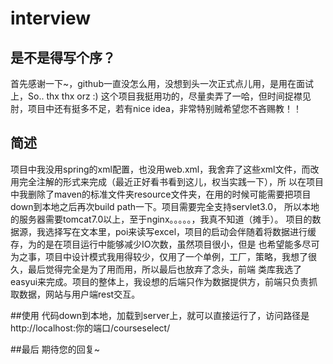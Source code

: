# interview

## 是不是得写个序？
  首先感谢一下~，github一直没怎么用，没想到头一次正式点儿用，是用在面试上，So.. thx thx orz :)
  这个项目我挺用功的，尽量卖弄了一哈，但时间捉襟见肘，项目中还有挺多不足，若有nice idea，非常特别贼希望您不吝赐教！！

## 简述
  项目中我没用spring的xml配置，也没用web.xml，我舍弃了这些xml文件，而改用完全注解的形式来完成（最近正好看书看到这儿，权当实践一下），所
以在项目中我删除了maven的标准文件夹resource文件夹，在用的时候可能需要把项目down到本地之后再次build path一下。项目需要完全支持servlet3.0，
所以本地的服务器需要tomcat7.0以上，至于nginx。。。。。，我真不知道（摊手）。
  项目的数据源，我选择写在文本里，poi来读写excel，项目的启动会伴随着将数据进行缓存，为的是在项目运行中能够减少IO次数，虽然项目很小，但是
也希望能多尽可为之事，项目中设计模式我用得较少，仅用了一个单例，工厂，策略，我想了很久，最后觉得完全是为了用而用，所以最后也放弃了念头，前端
类库我选了easyui来完成。项目的整体上，我设想的后端只作为数据提供方，前端只负责抓取数据，网站与用户端rest交互。

##使用
  代码down到本地，加载到server上，就可以直接运行了，访问路径是 http://localhost:你的端口/courseselect/
  
##最后
期待您的回复~
  
